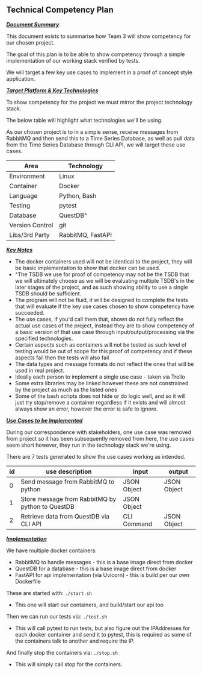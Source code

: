 ## Technical Competency Plan

***<u>Document Summary</u>***

This document exists to summarise how Team 3 will show competency for our chosen project.

The goal of this plan is to be able to show competency through a simple implementation of our working stack verified by tests.

We will target a few key use cases to implement in a proof of concept style application.

***<u>Target Platform & Key Technologies</u>***

To show competency for the project we must mirror the project technology stack.

The below table will highlight what technologies we'll be using.

As our chosen project is to in a simple sense, receive messages from RabbitMQ and then send this to a Time Series Database, as well as pull data from the Time Series Database through CLI API, we will target these use cases.


|Area|Technology|
|--|--|
|Environment|Linux|
|Container|Docker|
|Language|Python, Bash|
|Testing|pytest|
|Database|QuestDB^|
|Version Control|git|
|Libs/3rd Party|RabbitMQ, FastAPI|

***<u>Key Notes</u>***
- The docker containers used will not be identical to the project, they will be basic implementation to show that docker can be used.
- ^The TSDB we use for proof of competency may not be the TSDB that we will ultimately choose as we will be evaluating multiple TSDB's in the later stages of the project, and as such showing ability to use a single TSDB should be sufficient.
- The program will not be fluid, it will be designed to complete the tests that will evaluate if the key use cases chosen to show competency have succeeded.
- The use cases, if you'd call them that, shown do not fully reflect the actual use cases of the project, instead they are to show competency of a basic version of that use case through input/output/processing via the specified technologies.
- Certain aspects such as containers will not be tested as such level of testing would be out of scope for this proof of competency and if these aspects fail then the tests will also fail
- The data types and message formats do not reflect the ones that will be used in real project.
- Ideally each person to implement a single use case - taken via Trello
- Some extra libraries may be linked however these are not constrained by the project as much as the listed ones
- Some of the bash scripts does not hide or do logic well, and so it will just try stop/remove a container regardless if it exists and will almost always show an error, however the error is safe to ignore.

***<u>Use Cases to be Implemented</u>***

During our correspondence with stakeholders, one use case was removed from project so it has been subsequently removed from here, the use cases seem short however, they run in the technology stack we're using.

There are 7 tests generated to show the use cases working as intended.

|id|use description|input|output|
|--|--|--|--|
|0|Send message from RabbitMQ to python|JSON Object|JSON Object|
|1|Store message from RabbitMQ by python to QuestDB|JSON Object|
|2|Retrieve data from QuestDB via CLI API|CLI Command|JSON Object|

<u>***Implementation***</u>

We have multiple docker containers:
- RabbitMQ to handle messages - this is a base image direct from docker
- QuestDB for a database - this is a base image direct from docker
- FastAPI for api implementation (via Uvicorn) - this is build per our own Dockerfile

These are started with:
```./start.sh```
- This one will start our containers, and build/start our api too

Then we can run our tests via:
```./test.sh```
- This will call pytest to run tests, but also figure out the IPAddresses for each docker container and send it to pytest, this is required as some of the containers talk to another and require the IP.

And finally stop the containers via:
```./stop.sh```
- This will simply call stop for the containers.
